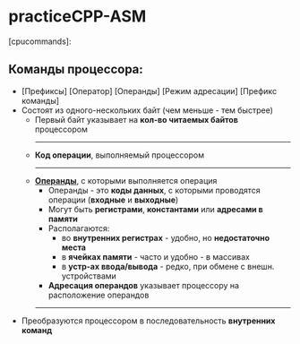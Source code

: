 # practiceCPP-ASM

[cpucommands]: 
## Команды процессора:
- [Префиксы] [Оператор] [Операнды] [Режим адресации] [Префикс команды]
- Состоят из одного-нескольких байт (чем меньше - тем быстрее)
  - Первый байт указывает на **кол-во читаемых байтов** процессором
    <hr>
  - **Код операции**, выполняемый процессором
    <hr>
  - [**Операнды**][operands], с которыми выполняется операция
    - Операнды - это **коды данных**, с которыми проводятся операции (**входные** и **выходные**)
    - Могут быть **регистрами**, **константами** или **адресами в памяти**
    - Располагаются:
      - во **внутренних регистрах** - удобно, но **недостаточно места**
      - в **ячейках памяти** - часто и удобно - в массивах
      - в **устр-ах ввода/вывода** - редко, при обмене с внешн. устройствами
    - **Адресация операндов** указывает процессору на расположение операндов
    <hr>
- Преобразуются процессором в последовательность **внутренних команд**
    
[operands]:
123

